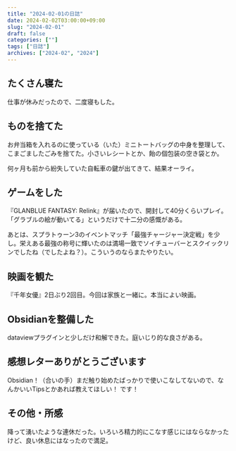 ```yaml
---
title: "2024-02-01の日誌"
date: 2024-02-02T03:00:00+09:00
slug: "2024-02-01"
draft: false
categories: [""]
tags: ["日誌"]
archives: ["2024-02", "2024"]
---
```

## たくさん寝た

仕事が休みだったので、二度寝もした。

## ものを捨てた

お弁当箱を入れるのに使っている（いた）ミニトートバッグの中身を整理して、こまごましたごみを捨てた。小さいレシートとか、飴の個包装の空き袋とか。

何ヶ月も前から紛失していた自転車の鍵が出てきて、結果オーライ。

## ゲームをした

『GLANBLUE FANTASY: Relink』が届いたので、開封して40分くらいプレイ。「グラブルの絵が動いてる」というだけで十二分の感慨がある。

あとは、スプラトゥーン3のイベントマッチ「最強チャージャー決定戦」を少し。栄えある最強の称号に輝いたのは満場一致でソイチューバーとスクイックリンでしたね（でしたよね？）。こういうのならまたやりたい。

## 映画を観た

『千年女優』2日ぶり2回目。今回は家族と一緒に。本当によい映画。

## Obsidianを整備した

dataviewプラグインと少しだけ和解できた。庭いじり的な良さがある。

## 感想レターありがとうございます

Obsidian！（合いの手）まだ触り始めたばっかりで使いこなしてないので、なんかいいTipsとかあれば教えてほしい！ です！

## その他・所感

降って湧いたような連休だった。いろいろ精力的にこなす感じにはならなかったけど、良い休息にはなったので満足。
